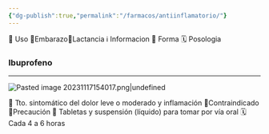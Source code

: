 ```yaml
---
{"dg-publish":true,"permalink":"/farmacos/antiinflamatorio/"}
---
```


🎯 Uso 🤰Embarazo🥛Lactancia ℹ️ Informacion 💊 Forma 🗓️ Posologia

### Ibuprofeno
---
![Pasted image 20231117154017.png|undefined](/img/user/Cirugia%20Bucal%20I/Medias/Pasted%20image%2020231117154017.png)

🎯 Tto. sintomático del dolor leve o moderado y inflamación
🤰Contraindicado
🥛Precaución
💊 Tabletas y suspensión (líquido) para tomar por vía oral
🗓️ Cada 4 a 6 horas